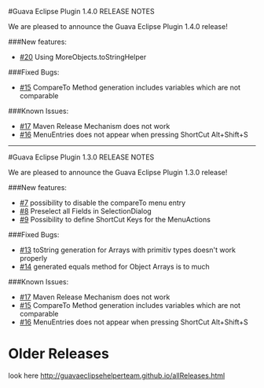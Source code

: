 #Guava Eclipse Plugin 1.4.0 RELEASE NOTES

We are pleased to announce the Guava Eclipse Plugin 1.4.0 release!

###New features:
- [#20](https://github.com/GuavaEclipseHelperTeam/GuavaEclipseHelper/issues/20) Using MoreObjects.toStringHelper

###Fixed Bugs:
- [#15](https://github.com/GuavaEclipseHelperTeam/GuavaEclipseHelper/issues/15) CompareTo Method generation includes variables which are not comparable

###Known Issues:
- [#17](https://github.com/GuavaEclipseHelperTeam/GuavaEclipseHelper/issues/17) Maven Release Mechanism does not work
- [#16](https://github.com/GuavaEclipseHelperTeam/GuavaEclipseHelper/issues/16) MenuEntries does not appear when pressing ShortCut Alt+Shift+S

---

#Guava Eclipse Plugin 1.3.0 RELEASE NOTES

We are pleased to announce the Guava Eclipse Plugin 1.3.0 release!

###New features:
- [#7](https://github.com/GuavaEclipseHelperTeam/GuavaEclipseHelper/issues/7) possibility to disable the compareTo menu entry
- [#8](https://github.com/GuavaEclipseHelperTeam/GuavaEclipseHelper/issues/8) Preselect all Fields in SelectionDialog
- [#9](https://github.com/GuavaEclipseHelperTeam/GuavaEclipseHelper/issues/9) Possibility to define ShortCut Keys for the MenuActions

###Fixed Bugs:
- [#13](https://github.com/GuavaEclipseHelperTeam/GuavaEclipseHelper/issues/13) toString generation for Arrays with primitiv types doesn't work properly
- [#14](https://github.com/GuavaEclipseHelperTeam/GuavaEclipseHelper/issues/14) generated equals method for Object Arrays is to much

###Known Issues:
- [#17](https://github.com/GuavaEclipseHelperTeam/GuavaEclipseHelper/issues/17) Maven Release Mechanism does not work
- [#15](https://github.com/GuavaEclipseHelperTeam/GuavaEclipseHelper/issues/15) CompareTo Method generation includes variables which are not comparable
- [#16](https://github.com/GuavaEclipseHelperTeam/GuavaEclipseHelper/issues/16) MenuEntries does not appear when pressing ShortCut Alt+Shift+S


# Older Releases
look here http://guavaeclipsehelperteam.github.io/allReleases.html 